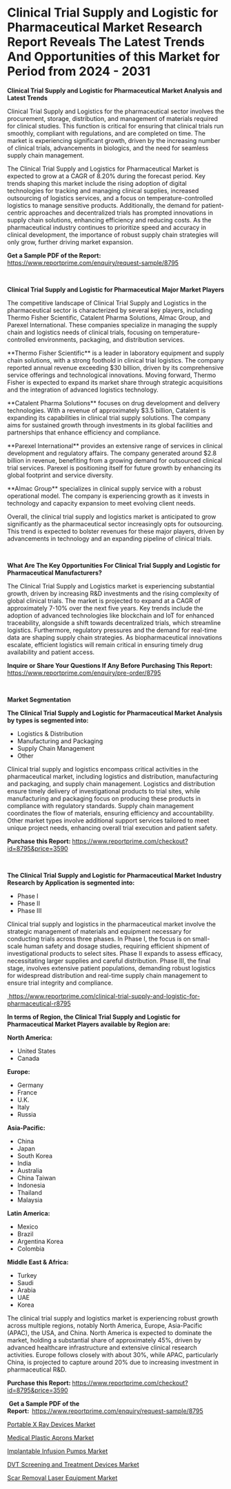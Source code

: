 <p><h1>Clinical Trial Supply and Logistic for Pharmaceutical Market Research Report Reveals The Latest Trends And Opportunities of this Market for Period from 2024 - 2031</h1></p><p><strong>Clinical Trial Supply and Logistic for Pharmaceutical Market Analysis and Latest Trends</strong></p>
<p><p>Clinical Trial Supply and Logistics for the pharmaceutical sector involves the procurement, storage, distribution, and management of materials required for clinical studies. This function is critical for ensuring that clinical trials run smoothly, compliant with regulations, and are completed on time. The market is experiencing significant growth, driven by the increasing number of clinical trials, advancements in biologics, and the need for seamless supply chain management.</p><p>The Clinical Trial Supply and Logistics for Pharmaceutical Market is expected to grow at a CAGR of 8.20% during the forecast period. Key trends shaping this market include the rising adoption of digital technologies for tracking and managing clinical supplies, increased outsourcing of logistics services, and a focus on temperature-controlled logistics to manage sensitive products. Additionally, the demand for patient-centric approaches and decentralized trials has prompted innovations in supply chain solutions, enhancing efficiency and reducing costs. As the pharmaceutical industry continues to prioritize speed and accuracy in clinical development, the importance of robust supply chain strategies will only grow, further driving market expansion.</p></p>
<p><strong>Get a Sample PDF of the Report:&nbsp;</strong> <a href="https://www.reportprime.com/enquiry/request-sample/8795?utm_campaign=1137&utm_medium=2&utm_source=Github&utm_content=ia&utm_term=25122024&utm_id=clinical-trial-supply-and-logistic-for-pharmaceutical">https://www.reportprime.com/enquiry/request-sample/8795</a></p>
<p>&nbsp;</p>
<p><strong>Clinical Trial Supply and Logistic for Pharmaceutical Major Market Players</strong></p>
<p><p>The competitive landscape of Clinical Trial Supply and Logistics in the pharmaceutical sector is characterized by several key players, including Thermo Fisher Scientific, Catalent Pharma Solutions, Almac Group, and Parexel International. These companies specialize in managing the supply chain and logistics needs of clinical trials, focusing on temperature-controlled environments, packaging, and distribution services.</p><p>**Thermo Fisher Scientific** is a leader in laboratory equipment and supply chain solutions, with a strong foothold in clinical trial logistics. The company reported annual revenue exceeding $30 billion, driven by its comprehensive service offerings and technological innovations. Moving forward, Thermo Fisher is expected to expand its market share through strategic acquisitions and the integration of advanced logistics technology.</p><p>**Catalent Pharma Solutions** focuses on drug development and delivery technologies. With a revenue of approximately $3.5 billion, Catalent is expanding its capabilities in clinical trial supply solutions. The company aims for sustained growth through investments in its global facilities and partnerships that enhance efficiency and compliance.</p><p>**Parexel International** provides an extensive range of services in clinical development and regulatory affairs. The company generated around $2.8 billion in revenue, benefiting from a growing demand for outsourced clinical trial services. Parexel is positioning itself for future growth by enhancing its global footprint and service diversity.</p><p>**Almac Group** specializes in clinical supply service with a robust operational model. The company is experiencing growth as it invests in technology and capacity expansion to meet evolving client needs.</p><p>Overall, the clinical trial supply and logistics market is anticipated to grow significantly as the pharmaceutical sector increasingly opts for outsourcing. This trend is expected to bolster revenues for these major players, driven by advancements in technology and an expanding pipeline of clinical trials.</p></p>
<p>&nbsp;</p>
<p><strong>What Are The Key Opportunities For Clinical Trial Supply and Logistic for Pharmaceutical Manufacturers?</strong></p>
<p><p>The Clinical Trial Supply and Logistics market is experiencing substantial growth, driven by increasing R&D investments and the rising complexity of global clinical trials. The market is projected to expand at a CAGR of approximately 7-10% over the next five years. Key trends include the adoption of advanced technologies like blockchain and IoT for enhanced traceability, alongside a shift towards decentralized trials, which streamline logistics. Furthermore, regulatory pressures and the demand for real-time data are shaping supply chain strategies. As biopharmaceutical innovations escalate, efficient logistics will remain critical in ensuring timely drug availability and patient access.</p></p>
<p><strong>Inquire or Share Your Questions If Any Before Purchasing This Report:</strong> <a href="https://www.reportprime.com/enquiry/pre-order/8795?utm_campaign=1137&utm_medium=2&utm_source=Github&utm_content=ia&utm_term=25122024&utm_id=clinical-trial-supply-and-logistic-for-pharmaceutical">https://www.reportprime.com/enquiry/pre-order/8795</a></p>
<p>&nbsp;</p>
<p><strong>Market Segmentation</strong></p>
<p><strong>The Clinical Trial Supply and Logistic for Pharmaceutical Market Analysis by types is segmented into:</strong></p>
<p><ul><li>Logistics & Distribution</li><li>Manufacturing and Packaging</li><li>Supply Chain Management</li><li>Other</li></ul></p>
<p><p>Clinical trial supply and logistics encompass critical activities in the pharmaceutical market, including logistics and distribution, manufacturing and packaging, and supply chain management. Logistics and distribution ensure timely delivery of investigational products to trial sites, while manufacturing and packaging focus on producing these products in compliance with regulatory standards. Supply chain management coordinates the flow of materials, ensuring efficiency and accountability. Other market types involve additional support services tailored to meet unique project needs, enhancing overall trial execution and patient safety.</p></p>
<p><strong>Purchase this Report:&nbsp;</strong><a href="https://www.reportprime.com/checkout?id=8795&price=3590&utm_campaign=1137&utm_medium=2&utm_source=Github&utm_content=ia&utm_term=25122024&utm_id=clinical-trial-supply-and-logistic-for-pharmaceutical">https://www.reportprime.com/checkout?id=8795&price=3590</a></p>
<p>&nbsp;</p>
<p><strong>The Clinical Trial Supply and Logistic for Pharmaceutical Market Industry Research by Application is segmented into:</strong></p>
<p><ul><li>Phase I</li><li>Phase II</li><li>Phase III</li></ul></p>
<p><p>Clinical trial supply and logistics in the pharmaceutical market involve the strategic management of materials and equipment necessary for conducting trials across three phases. In Phase I, the focus is on small-scale human safety and dosage studies, requiring efficient shipment of investigational products to select sites. Phase II expands to assess efficacy, necessitating larger supplies and careful distribution. Phase III, the final stage, involves extensive patient populations, demanding robust logistics for widespread distribution and real-time supply chain management to ensure trial integrity and compliance.</p></p>
<p><a href="https://www.reportprime.com/clinical-trial-supply-and-logistic-for-pharmaceutical-r8795?utm_campaign=1137&utm_medium=2&utm_source=Github&utm_content=ia&utm_term=25122024&utm_id=clinical-trial-supply-and-logistic-for-pharmaceutical">&nbsp;https://www.reportprime.com/clinical-trial-supply-and-logistic-for-pharmaceutical-r8795</a></p>
<p><strong>In terms of Region, the Clinical Trial Supply and Logistic for Pharmaceutical Market Players available by Region are:</strong></p>
<p>
    <p> <strong> North America: </strong>
        <ul>
            <li>United States</li>
            <li>Canada</li>
        </ul>
        </p> 
    <p> <strong> Europe: </strong>
        <ul>
            <li>Germany</li>
            <li>France</li>
            <li>U.K.</li>
            <li>Italy</li>
            <li>Russia</li>
        </ul>
        </p> 
    <p> <strong> Asia-Pacific: </strong>
        <ul>
            <li>China</li>
            <li>Japan</li>
            <li>South Korea</li>
            <li>India</li>
            <li>Australia</li>
            <li>China Taiwan</li>
            <li>Indonesia</li>
            <li>Thailand</li>
            <li>Malaysia</li>
        </ul>
        </p> 
    <p> <strong> Latin America: </strong>
        <ul>
            <li>Mexico</li>
            <li>Brazil</li>
            <li>Argentina Korea</li>
            <li>Colombia</li>
        </ul>
        </p> 
    <p> <strong> Middle East & Africa: </strong>
        <ul>
            <li>Turkey</li>
            <li>Saudi</li>
            <li>Arabia</li>
            <li>UAE</li>
            <li>Korea</li>
        </ul>
    </p>
    </p>
<p><p>The clinical trial supply and logistics market is experiencing robust growth across multiple regions, notably North America, Europe, Asia-Pacific (APAC), the USA, and China. North America is expected to dominate the market, holding a substantial share of approximately 45%, driven by advanced healthcare infrastructure and extensive clinical research activities. Europe follows closely with about 30%, while APAC, particularly China, is projected to capture around 20% due to increasing investment in pharmaceutical R&D.</p></p>
<p><strong>Purchase this Report: </strong><a href="https://www.reportprime.com/checkout?id=8795&price=3590&utm_campaign=1137&utm_medium=2&utm_source=Github&utm_content=ia&utm_term=25122024&utm_id=clinical-trial-supply-and-logistic-for-pharmaceutical">https://www.reportprime.com/checkout?id=8795&price=3590</a></p>
<p>&nbsp;<strong>Get a Sample PDF of the Report:&nbsp;&nbsp;</strong><a href="https://www.reportprime.com/enquiry/request-sample/8795?utm_campaign=1137&utm_medium=2&utm_source=Github&utm_content=ia&utm_term=25122024&utm_id=clinical-trial-supply-and-logistic-for-pharmaceutical">https://www.reportprime.com/enquiry/request-sample/8795</a></p>
<p><strong></strong></p>
<p><p><a href="https://www.linkedin.com/pulse/comprehensive-analysis-portable-x-ray-devices-market-projected-d7u1f?utm_campaign=1137&utm_medium=2&utm_source=Github&utm_content=ia&utm_term=25122024&utm_id=clinical-trial-supply-and-logistic-for-pharmaceutical">Portable X Ray Devices Market</a></p><p><a href="https://www.linkedin.com/pulse/medical-plastic-aprons-market-analysis-report-2024-2031-vqpgf?utm_campaign=1137&utm_medium=2&utm_source=Github&utm_content=ia&utm_term=25122024&utm_id=clinical-trial-supply-and-logistic-for-pharmaceutical">Medical Plastic Aprons Market</a></p><p><a href="https://www.linkedin.com/pulse/market-dynamics-trends-in-depth-look-implantable-infusion-eimaf?utm_campaign=1137&utm_medium=2&utm_source=Github&utm_content=ia&utm_term=25122024&utm_id=clinical-trial-supply-and-logistic-for-pharmaceutical">Implantable Infusion Pumps Market</a></p><p><a href="https://github.com/raffadongraffadong/Market-Research-Report-List-1/blob/main/dvt-screening-and-treatment-devices-market.md?utm_campaign=1137&utm_medium=2&utm_source=Github&utm_content=ia&utm_term=25122024&utm_id=clinical-trial-supply-and-logistic-for-pharmaceutical">DVT Screening and Treatment Devices Market</a></p><p><a href="https://github.com/dolorespeddico90/Market-Research-Report-List-1/blob/main/scar-removal-laser-equipment-market.md?utm_campaign=1137&utm_medium=2&utm_source=Github&utm_content=ia&utm_term=25122024&utm_id=clinical-trial-supply-and-logistic-for-pharmaceutical">Scar Removal Laser Equipment Market</a></p></p>